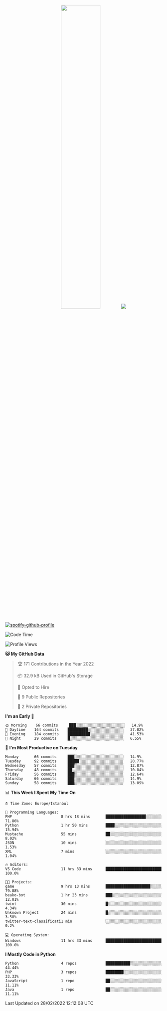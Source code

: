 <p align="center">
  <img height="50%" width="auto" src ="https://github-readme-stats.vercel.app/api/top-langs/?username=3nws&layout=compact&hide_border=true&theme=darcula&bg_color=00000000&langs_count=6&hide=jupyter%20notebook,tex,css,ejs,gherkin,mustache,shell,procfile">
  <img src ="https://github-readme-streak-stats.herokuapp.com?user=3nws&theme=darcula&hide_border=true&background=FFFFFF00">
  <br>
  <br>
</p>
  
[![spotify-github-profile](https://spotify-github-profile.vercel.app/api/view?uid=6ina68mkaqzvpogcq1v51dp37&cover_image=true&theme=novatorem&bar_color=ff0a0a&bar_color_cover=true)](https://spotify-github-profile.vercel.app/api/view?uid=6ina68mkaqzvpogcq1v51dp37&redirect=true)

<!--START_SECTION:waka-->
![Code Time](http://img.shields.io/badge/Code%20Time-29%20hrs%2058%20mins-blue)

![Profile Views](http://img.shields.io/badge/Profile%20Views-28-blue)

**🐱 My GitHub Data** 

> 🏆 171 Contributions in the Year 2022
 > 
> 📦 32.9 kB Used in GitHub's Storage 
 > 
> 💼 Opted to Hire
 > 
> 📜 9 Public Repositories 
 > 
> 🔑 2 Private Repositories  
 > 
**I'm an Early 🐤** 

```text
🌞 Morning    66 commits     ███░░░░░░░░░░░░░░░░░░░░░░   14.9% 
🌆 Daytime    164 commits    █████████░░░░░░░░░░░░░░░░   37.02% 
🌃 Evening    184 commits    ██████████░░░░░░░░░░░░░░░   41.53% 
🌙 Night      29 commits     █░░░░░░░░░░░░░░░░░░░░░░░░   6.55%

```
📅 **I'm Most Productive on Tuesday** 

```text
Monday       66 commits     ███░░░░░░░░░░░░░░░░░░░░░░   14.9% 
Tuesday      92 commits     █████░░░░░░░░░░░░░░░░░░░░   20.77% 
Wednesday    57 commits     ███░░░░░░░░░░░░░░░░░░░░░░   12.87% 
Thursday     48 commits     ██░░░░░░░░░░░░░░░░░░░░░░░   10.84% 
Friday       56 commits     ███░░░░░░░░░░░░░░░░░░░░░░   12.64% 
Saturday     66 commits     ███░░░░░░░░░░░░░░░░░░░░░░   14.9% 
Sunday       58 commits     ███░░░░░░░░░░░░░░░░░░░░░░   13.09%

```


📊 **This Week I Spent My Time On** 

```text
⌚︎ Time Zone: Europe/Istanbul

💬 Programming Languages: 
PHP                      8 hrs 18 mins       ██████████████████░░░░░░░   71.86% 
Python                   1 hr 50 mins        ████░░░░░░░░░░░░░░░░░░░░░   15.94% 
Mustache                 55 mins             ██░░░░░░░░░░░░░░░░░░░░░░░   8.02% 
JSON                     10 mins             ░░░░░░░░░░░░░░░░░░░░░░░░░   1.53% 
XML                      7 mins              ░░░░░░░░░░░░░░░░░░░░░░░░░   1.04%

🔥 Editors: 
VS Code                  11 hrs 33 mins      █████████████████████████   100.0%

🐱‍💻 Projects: 
game                     9 hrs 13 mins       ████████████████████░░░░░   79.88% 
beako-bot                1 hr 23 mins        ███░░░░░░░░░░░░░░░░░░░░░░   12.01% 
twint                    30 mins             █░░░░░░░░░░░░░░░░░░░░░░░░   4.34% 
Unknown Project          24 mins             █░░░░░░░░░░░░░░░░░░░░░░░░   3.58% 
twitter-text-classificati1 min               ░░░░░░░░░░░░░░░░░░░░░░░░░   0.2%

💻 Operating System: 
Windows                  11 hrs 33 mins      █████████████████████████   100.0%

```

**I Mostly Code in Python** 

```text
Python                   4 repos             ███████████░░░░░░░░░░░░░░   44.44% 
PHP                      3 repos             ████████░░░░░░░░░░░░░░░░░   33.33% 
JavaScript               1 repo              ██░░░░░░░░░░░░░░░░░░░░░░░   11.11% 
Java                     1 repo              ██░░░░░░░░░░░░░░░░░░░░░░░   11.11%

```



 Last Updated on 28/02/2022 12:12:08 UTC
<!--END_SECTION:waka-->

<!--
**3nws/3nws** is a ✨ _special_ ✨ repository because its `README.md` (this file) appears on your GitHub profile.

Here are some ideas to get you started:

- 🔭 I’m currently working on ...
- 🌱 I’m currently learning ...
- 👯 I’m looking to collaborate on ...
- 🤔 I’m looking for help with ...
- 💬 Ask me about ...
- 📫 How to reach me: ...
- 😄 Pronouns: ...
- ⚡ Fun fact: ...
-->
